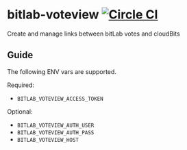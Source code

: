 # bitlab-voteview [![Circle CI](https://circleci.com/gh/littlebits/bitlab-voteview.svg?style=svg)](https://circleci.com/gh/littlebits/bitlab-voteview)

Create and manage links between bitLab votes and cloudBits



## Guide

The following ENV vars are supported.

Required:
- `BITLAB_VOTEVIEW_ACCESS_TOKEN`

Optional:
- `BITLAB_VOTEVIEW_AUTH_USER`
- `BITLAB_VOTEVIEW_AUTH_PASS`
- `BITLAB_VOTEVIEW_HOST`
